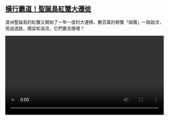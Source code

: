 <!--1668934023000-->
[橫行霸道！聖誕島紅蟹大遷徙](https://www.dw.com/zh/%E6%A9%AB%E8%A1%8C%E9%9C%B8%E9%81%93%EF%BC%81%E8%81%96%E8%AA%95%E5%B3%B6%E7%B4%85%E8%9F%B9%E5%A4%A7%E9%81%B7%E5%BE%99/a-63765981)
------

<p>澳洲聖誕島的紅蟹又開始了一年一度的大遷移。數百萬的螃蟹「組團」一路跋涉，爬過道路，橋梁和溪流，它們要去哪裡？ </small></p><video src="https://tvdownloaddw-a.akamaihd.net/dwtv_video/flv/vdt_zh/2022/bchi221115_001_bchi_221115_crabs_01r_AVC_1280x720.mp4" controls style="width:100%"></video>

